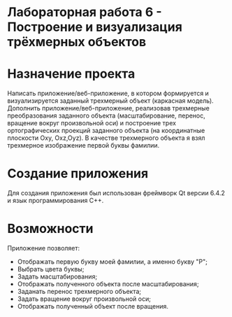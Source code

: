# Лабораторная работа 6 - Построение и визуализация трёхмерных объектов

# Назначение проекта
Написать приложение/веб-приложение, в котором формируется и визуализируется
заданный трехмерный объект (каркасная модель). Дополнить приложение/веб-приложение, реализовав трехмерные преобразования
заданного объекта (масштабирование, перенос, вращение вокруг произвольной оси) и построение трех ортографических проекций заданного объекта (на координатные плоскости Oxy, Oxz,Oyz). В качестве трехмерного объекта я взял трехмерное изображение первой буквы фамилии.
# Создание приложения
Для создания приложения был использован фреймворк Qt версии 6.4.2 и язык программирования C++.
# Возможности
Приложение позволяет:
- Отображать первую букву моей фамилии, а именно букву "Р";
- Выбрать цвета буквы;
- Задать масштабирования;
- Отображать полученного объекта после масштабирования;
- Заданать перенос трехмерного объекта;
- Задать вращение вокруг произвольной оси;
- Отображать полученный объект после вращения.

